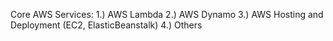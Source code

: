 Core AWS Services:
1.) AWS Lambda
2.) AWS Dynamo
3.) AWS Hosting and Deployment (EC2, ElasticBeanstalk)
4.) Others
